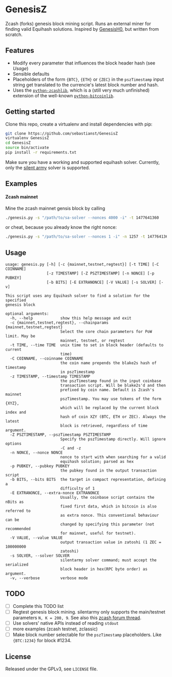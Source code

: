 # GenesisZ
Zcash (forks) genesis block mining script. Runs an external miner for finding valid Equihash solutions.
Inspired by [GenesisH0](https://github.com/lhartikk/GenesisH0), but written from scratch.

## Features
- Modify every parameter that influences the block header hash (see _Usage_)
- Sensible defaults
- Placeholders of the form `{BTC}`, `{ETH}` or `{ZEC}` in the `pszTimestamp` input string get translated to the currencie's latest block number and hash. 
- Uses the [`python-zcashlib`](https://github.com/sebastianst/python-zcashlib), which is a (still very much unfinished) extension of the well-known [`python-bitcoinlib`](https://github.com/petertodd/python-bitcoinlib).

## Getting started
Clone this repo, create a virtualenv and install dependencies with pip:
```bash
git clone https://github.com/sebastianst/GenesisZ
virtualenv GenesisZ
cd GenesisZ
source bin/activate
pip install -r requirements.txt
```
Make sure you have a working and supported equihash solver. Currently, only the [silent army](https://github.com/mbevand/silentarmy) solver is supported.

## Examples
#### Zcash mainnet
Mine the zcash mainnet gensis block by calling
```bash
./genesis.py -s "/path/to/sa-solver --nonces 4000 -i" -t 1477641360
```
or cheat, because you already know the right nonce:
```bash
./genesis.py -s "/path/to/sa-solver --nonces 1 -i" -n 1257 -t 1477641360
```

## Usage
```
usage: genesis.py [-h] [-c {mainnet,testnet,regtest}] [-t TIME] [-C COINNAME]
                  [-z TIMESTAMP] [-Z PSZTIMESTAMP] [-n NONCE] [-p PUBKEY]
                  [-b BITS] [-E EXTRANONCE] [-V VALUE] [-s SOLVER] [-v]

This script uses any Equihash solver to find a solution for the specified
genesis block

optional arguments:
  -h, --help            show this help message and exit
  -c {mainnet,testnet,regtest}, --chainparams {mainnet,testnet,regtest}
                        Select the core chain parameters for PoW limit. May be
                        mainnet, testnet, or regtest
  -t TIME, --time TIME  unix time to set in block header (defaults to current
                        time)
  -C COINNAME, --coinname COINNAME
                        the coin name prepends the blake2s hash of timestamp
                        in pszTimestamp
  -z TIMESTAMP, --timestamp TIMESTAMP
                        the pszTimestamp found in the input coinbase
                        transaction script. Will be blake2s'd and then
                        prefixed by coin name. Default is Zcash's mainnet
                        pszTimestamp. You may use tokens of the form {XYZ},
                        which will be replaced by the current block index and
                        hash of coin XZY (BTC, ETH or ZEC). Always the latest
                        block is retrieved, regardless of time argument.
  -Z PSZTIMESTAMP, --pszTimestamp PSZTIMESTAMP
                        Specify the pszTimestamp directly. Will ignore options
                        -C and -z
  -n NONCE, --nonce NONCE
                        nonce to start with when searching for a valid
                        equihash solution; parsed as hex
  -p PUBKEY, --pubkey PUBKEY
                        the pubkey found in the output transaction script
  -b BITS, --bits BITS  the target in compact representation, defining a
                        difficulty of 1
  -E EXTRANONCE, --extra-nonce EXTRANONCE
                        Usually, the coinbase script contains the nBits as
                        fixed first data, which in bitcoin is also referred to
                        as extra nonce. This conventional behaviour can be
                        changed by specifying this parameter (not recommended
                        for mainnet, useful for testnet).
  -V VALUE, --value VALUE
                        output transaction value in zatoshi (1 ZEC = 100000000
                        zatoshi)
  -s SOLVER, --solver SOLVER
                        silentarmy solver command; must accept the serialized
                        block header in hex(RPC byte order) as argument.
  -v, --verbose         verbose mode

```

## TODO

- [ ] Complete this TODO list
- [ ] Regtest genesis block mining. silentarmy only supports the main/testnet parameters `N, K = 200, 9`. See also this [zcash forum thread](https://forum.z.cash/t/equihash-solver-for-n-k-48-5-other-than-default-200-9).
- [ ] Use solvers' native APIs instead of reading `stdout`
- [ ] more examples (zcash testnet, zclassic)
- [ ] Make block number selectable for the `pszTimestamp` placeholders. Like `{BTC:1234}` for block #1234. 

## License
Released under the GPLv3, see `LICENSE` file.